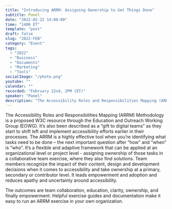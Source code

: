```yaml
---
title: "Introducing ARRM: Assigning Ownership to Get Things Done"
subtitle: Panel
date: "2022-02-22 14:00:00"
time: "1400 ET"
template: "post"
draft: false
slug: "2022-FEB"
category: "Event"
tags:
  - "2022"
  - "Business"
  - "Documents"
  - "Marketing"
  - "Tools"
socialImage: "/photo.png"
youtube: ""
calendar: ""
recorded: "February 22nd, 2PM (ET)"
speaker: "Panel"
description: "The Accessibility Roles and Responsibilities Mapping (ARRM) Methodology is a proposed W3C resource through the Education and Outreach Working Group (EOWG). It’s also been described as a “gift to digital teams” as they start to shift left and implement accessibility efforts earlier in their processes. The ARRM is a highly effective tool when you’re identifying what tasks need to be done – the next important question after “how” and “when” is “who”. It’s a flexible and adaptive framework that can be applied at an organizational level or project level - assigning ownership of those tasks in a collaborative team exercise, where they also find solutions. The outcomes are team collaboration, education, clarity, ownership, and finally empowerment."
---
```

The Accessibility Roles and Responsibilities Mapping (ARRM) Methodology is a proposed W3C resource through the Education and Outreach Working Group (EOWG).  It’s also been described as a “gift to digital teams” as they start to shift left and implement accessibility efforts earlier in their processes.  The ARRM is a highly effective tool when you’re identifying what tasks need to be done – the next important question after “how” and “when” is “who”.   It’s a flexible and adaptive framework that can be applied at an organizational level or project level - assigning ownership of those tasks in a collaborative team exercise, where they also find solutions.  Team members recognize the impact of their content, design and development decisions when it comes to accessibility and take ownership at a primary, secondary or contributor level.  It leads empowerment and adoption and reduces apathy and uncertainty around accessibility.

The outcomes are team collaboration, education, clarity, ownership, and finally empowerment. Helpful exercise guides and documentation make it easy to run an ARRM exercise in your own organization.

